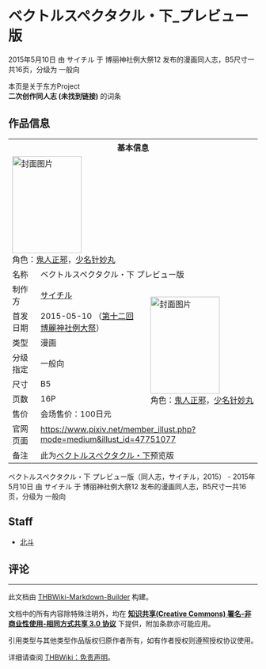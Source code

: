 # ベクトルスペクタクル・下_プレビュー版

<!-- source html: G:\repos\THBWiki-Markdown-Builder\THBWikiMarkdown\Temp\main\3\32\ns0%3A%E3%83%99%E3%82%AF%E3%83%88%E3%83%AB%E3%82%B9%E3%83%9A%E3%82%AF%E3%82%BF%E3%82%AF%E3%83%AB%E3%83%BB%E4%B8%8B_%E3%83%97%E3%83%AC%E3%83%93%E3%83%A5%E3%83%BC%E7%89%88.html -->

2015年5月10日 由 サイチル 于 博丽神社例大祭12 发布的漫画同人志，B5尺寸一共16页，分级为 一般向

本页是关于东方Project  
 **二次创作同人志 (未找到链接)** 的词条
## 作品信息

<table><tbody><tr><th colspan="3">基本信息</th></tr><tr><td class="cover-artwork-mobile" colspan="2"><a href="./文件-ベクトルスペクタクル・下_プレビュー版封面.png.md" class="image" title="封面图片"><img alt="封面图片" src="https://upload.thwiki.cc/thumb/0/02/%E3%83%99%E3%82%AF%E3%83%88%E3%83%AB%E3%82%B9%E3%83%9A%E3%82%AF%E3%82%BF%E3%82%AF%E3%83%AB%E3%83%BB%E4%B8%8B_%E3%83%97%E3%83%AC%E3%83%93%E3%83%A5%E3%83%BC%E7%89%88%E5%B0%81%E9%9D%A2.png/140px-%E3%83%99%E3%82%AF%E3%83%88%E3%83%AB%E3%82%B9%E3%83%9A%E3%82%AF%E3%82%BF%E3%82%AF%E3%83%AB%E3%83%BB%E4%B8%8B_%E3%83%97%E3%83%AC%E3%83%93%E3%83%A5%E3%83%BC%E7%89%88%E5%B0%81%E9%9D%A2.png" decoding="async" loading="lazy" width="140" height="196" srcset="https://upload.thwiki.cc/thumb/0/02/%E3%83%99%E3%82%AF%E3%83%88%E3%83%AB%E3%82%B9%E3%83%9A%E3%82%AF%E3%82%BF%E3%82%AF%E3%83%AB%E3%83%BB%E4%B8%8B_%E3%83%97%E3%83%AC%E3%83%93%E3%83%A5%E3%83%BC%E7%89%88%E5%B0%81%E9%9D%A2.png/210px-%E3%83%99%E3%82%AF%E3%83%88%E3%83%AB%E3%82%B9%E3%83%9A%E3%82%AF%E3%82%BF%E3%82%AF%E3%83%AB%E3%83%BB%E4%B8%8B_%E3%83%97%E3%83%AC%E3%83%93%E3%83%A5%E3%83%BC%E7%89%88%E5%B0%81%E9%9D%A2.png 1.5x, https://upload.thwiki.cc/thumb/0/02/%E3%83%99%E3%82%AF%E3%83%88%E3%83%AB%E3%82%B9%E3%83%9A%E3%82%AF%E3%82%BF%E3%82%AF%E3%83%AB%E3%83%BB%E4%B8%8B_%E3%83%97%E3%83%AC%E3%83%93%E3%83%A5%E3%83%BC%E7%89%88%E5%B0%81%E9%9D%A2.png/280px-%E3%83%99%E3%82%AF%E3%83%88%E3%83%AB%E3%82%B9%E3%83%9A%E3%82%AF%E3%82%BF%E3%82%AF%E3%83%AB%E3%83%BB%E4%B8%8B_%E3%83%97%E3%83%AC%E3%83%93%E3%83%A5%E3%83%BC%E7%89%88%E5%B0%81%E9%9D%A2.png 2x" data-file-width="715" data-file-height="1000"></a><div class="cover-char">角色：<a href="./鬼人正邪.md" title="鬼人正邪">鬼人正邪</a>，<a href="./少名针妙丸.md" title="少名针妙丸">少名针妙丸</a></div></td>
</tr><tr><td class="label">名称</td><td colspan="2"> ベクトルスペクタクル・下 プレビュー版 </td></tr><tr><td class="label">制作方</td><td><a href="./サイチル.md" title="サイチル">サイチル</a></td><td class="cover-artwork" rowspan="7" style="min-width:196px;"><a href="./文件-ベクトルスペクタクル・下_プレビュー版封面.png.md" class="image" title="封面图片"><img alt="封面图片" src="https://upload.thwiki.cc/thumb/0/02/%E3%83%99%E3%82%AF%E3%83%88%E3%83%AB%E3%82%B9%E3%83%9A%E3%82%AF%E3%82%BF%E3%82%AF%E3%83%AB%E3%83%BB%E4%B8%8B_%E3%83%97%E3%83%AC%E3%83%93%E3%83%A5%E3%83%BC%E7%89%88%E5%B0%81%E9%9D%A2.png/140px-%E3%83%99%E3%82%AF%E3%83%88%E3%83%AB%E3%82%B9%E3%83%9A%E3%82%AF%E3%82%BF%E3%82%AF%E3%83%AB%E3%83%BB%E4%B8%8B_%E3%83%97%E3%83%AC%E3%83%93%E3%83%A5%E3%83%BC%E7%89%88%E5%B0%81%E9%9D%A2.png" decoding="async" loading="lazy" width="140" height="196" srcset="https://upload.thwiki.cc/thumb/0/02/%E3%83%99%E3%82%AF%E3%83%88%E3%83%AB%E3%82%B9%E3%83%9A%E3%82%AF%E3%82%BF%E3%82%AF%E3%83%AB%E3%83%BB%E4%B8%8B_%E3%83%97%E3%83%AC%E3%83%93%E3%83%A5%E3%83%BC%E7%89%88%E5%B0%81%E9%9D%A2.png/210px-%E3%83%99%E3%82%AF%E3%83%88%E3%83%AB%E3%82%B9%E3%83%9A%E3%82%AF%E3%82%BF%E3%82%AF%E3%83%AB%E3%83%BB%E4%B8%8B_%E3%83%97%E3%83%AC%E3%83%93%E3%83%A5%E3%83%BC%E7%89%88%E5%B0%81%E9%9D%A2.png 1.5x, https://upload.thwiki.cc/thumb/0/02/%E3%83%99%E3%82%AF%E3%83%88%E3%83%AB%E3%82%B9%E3%83%9A%E3%82%AF%E3%82%BF%E3%82%AF%E3%83%AB%E3%83%BB%E4%B8%8B_%E3%83%97%E3%83%AC%E3%83%93%E3%83%A5%E3%83%BC%E7%89%88%E5%B0%81%E9%9D%A2.png/280px-%E3%83%99%E3%82%AF%E3%83%88%E3%83%AB%E3%82%B9%E3%83%9A%E3%82%AF%E3%82%BF%E3%82%AF%E3%83%AB%E3%83%BB%E4%B8%8B_%E3%83%97%E3%83%AC%E3%83%93%E3%83%A5%E3%83%BC%E7%89%88%E5%B0%81%E9%9D%A2.png 2x" data-file-width="715" data-file-height="1000"></a><div class="cover-char">角色：<a href="./鬼人正邪.md" title="鬼人正邪">鬼人正邪</a>，<a href="./少名针妙丸.md" title="少名针妙丸">少名针妙丸</a></div></td>
</tr><tr><td class="label">首发日期</td><td>2015-05-10&#160;（<a href="/展会作品列表?e=%E5%8D%9A%E4%B8%BD%E7%A5%9E%E7%A4%BE%E4%BE%8B%E5%A4%A7%E7%A5%AD%2312">第十二回 博麗神社例大祭</a>）</td></tr><tr><td class="label">类型</td><td>漫画</td></tr><tr><td class="label">分级指定</td><td>一般向</td></tr><tr><td class="label">尺寸</td><td>B5</td></tr><tr><td class="label">页数</td><td>16P</td></tr><tr><td class="label">售价</td><td>会场售价：100日元</td></tr>
<tr><td class="label">官网页面</td><td colspan="2"><a rel="nofollow" class="external free" href="https://www.pixiv.net/member_illust.php?mode=medium&amp;illust_id=47751077">https://www.pixiv.net/member_illust.php?mode=medium&amp;illust_id=47751077</a></td></tr><tr><td class="label">备注</td><td colspan="2">此为<a href="./ベクトルスペクタクル・下.md" title="ベクトルスペクタクル・下">ベクトルスペクタクル・下</a>预览版</td></tr></tbody></table>

ベクトルスペクタクル・下 プレビュー版（同人志，サイチル，2015） - 2015年5月10日 由 サイチル 于 博丽神社例大祭12 发布的漫画同人志，B5尺寸一共16页，分级为 一般向
## Staff
- [北斗](./北斗.md)

## 评论




---

此文档由 [THBWiki-Markdown-Builder](https://github.com/Delsin-Yu/THBWiki-Markdown-Builder) 构建。

文档中的所有内容除特殊注明外，均在 [**知识共享(Creative Commons) 署名-非商业性使用-相同方式共享 3.0 协议**](https://creativecommons.org/licenses/by-sa/3.0/deed.zh-hans) 下提供，附加条款亦可能应用。

引用类型与其他类型作品版权归原作者所有，如有作者授权则遵照授权协议使用。

详细请查阅 [THBWiki：免责声明](https://thbwiki.cc/THBWiki:%E5%85%8D%E8%B4%A3%E5%A3%B0%E6%98%8E)。

